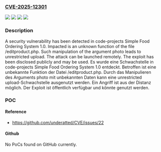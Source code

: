 ### [CVE-2025-12301](https://cve.mitre.org/cgi-bin/cvename.cgi?name=CVE-2025-12301)
![](https://img.shields.io/static/v1?label=Product&message=Simple%20Food%20Ordering%20System&color=blue)
![](https://img.shields.io/static/v1?label=Version&message=1.0%20&color=brightgreen)
![](https://img.shields.io/static/v1?label=Vulnerability&message=Improper%20Access%20Controls&color=brightgreen)
![](https://img.shields.io/static/v1?label=Vulnerability&message=Unrestricted%20Upload&color=brightgreen)

### Description

A security vulnerability has been detected in code-projects Simple Food Ordering System 1.0. Impacted is an unknown function of the file /editproduct.php. Such manipulation of the argument photo leads to unrestricted upload. The attack can be launched remotely. The exploit has been disclosed publicly and may be used.
Es wurde eine Schwachstelle in code-projects Simple Food Ordering System 1.0 entdeckt. Betroffen ist eine unbekannte Funktion der Datei /editproduct.php. Durch das Manipulieren des Arguments photo mit unbekannten Daten kann eine unrestricted upload-Schwachstelle ausgenutzt werden. Ein Angriff ist aus der Distanz möglich. Der Exploit ist öffentlich verfügbar und könnte genutzt werden.

### POC

#### Reference
- https://github.com/underatted/CVE/issues/22

#### Github
No PoCs found on GitHub currently.

